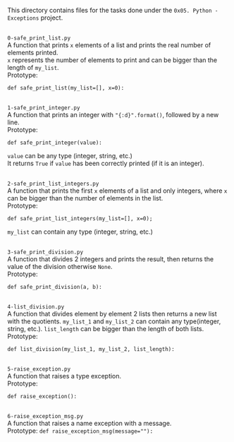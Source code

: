 This directory contains files for the tasks done under the `0x05. Python - Exceptions` project.<br>


<br>`0-safe_print_list.py`<br>
A function that prints `x` elements of a list and prints the real number of elements printed.<br>
`x` represents the number of elements to print and can be bigger than the length of `my_list`.<br>
Prototype:
```
def safe_print_list(my_list=[], x=0):
```

<br>`1-safe_print_integer.py`<br>
A function that prints an integer with `"{:d}".format()`, followed by a new line.<br>Prototype:
```
def safe_print_integer(value):
```
`value` can be any type (integer, string, etc.)<br>
It returns `True` if `value` has been correctly printed (if it is an integer).

<br>`2-safe_print_list_integers.py`<br>
A function that prints the first `x` elements of a list and only integers, where `x` can be bigger than the number of elements in the list.<br>Prototype:
```
def safe_print_list_integers(my_list=[], x=0);
```
`my_list` can contain any type (integer, string, etc.)

<br>`3-safe_print_division.py`<br>
A function that divides 2 integers and prints the result, then returns the value of the division otherwise `None`.<br>
Prototype:
```
def safe_print_division(a, b):
```

<br>`4-list_division.py`<br>
A function that divides element by element 2 lists then returns a new list with the quotients. `my_list_1` and `my_list_2` can contain any type(integer, string, etc.). `list_length` can be bigger than the length of both lists.<br>Prototype:
```
def list_division(my_list_1, my_list_2, list_length):
```

<br>`5-raise_exception.py`<br>
A function that raises a type exception.<br>
Prototype:
```
def raise_exception():
```

<br>`6-raise_exception_msg.py`<br>
A function that raises a name exception with a message.<br>
Prototype: `def raise_exception_msg(message=""):`
